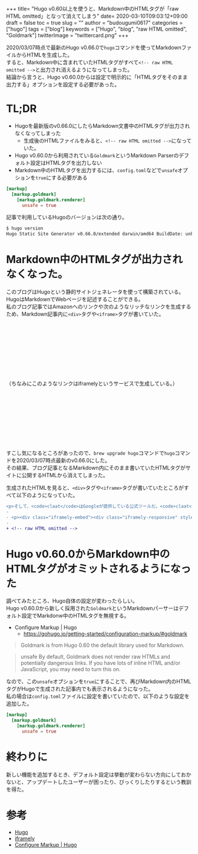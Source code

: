 +++
title= "Hugo v0.60以上を使うと、Markdown中のHTMLタグが「raw HTML omitted」となって消えてしまう"
date= 2020-03-10T09:03:12+09:00
draft = false
toc = true
slug = ""
author = "budougumi0617"
categories = ["hugo"]
tags = ["blog"]
keywords = ["Hugo", "blog", "raw HTML omitted", "Goldmark"]
twitterImage = "twittercard.png"
+++

2020/03/07時点で最新のHugo v0.66.0で`hugo`コマンドを使ってMarkdownファイルからHTMLを生成した。  
すると、Markdown中に含まれていたHTMLタグがすべて`<!-- raw HTML omitted -->`と出力され消えるようになってしまった。  
結論から言うと、Hugo v0.60.0からは設定で明示的に「HTMLタグをそのまま出力する」オプションを設定する必要があった。

<!--more-->

# TL;DR
- Hugoを最新版のv0.66.0にしたらMarkdown文書中のHTMLタグが出力されなくなってしまった
    - 生成後のHTMLファイルをみると、`<!-- raw HTML omitted -->`になっていた。
- Hugo v0.60.0から利用されている`Goldmark`というMarkdown Parserのデフォルト設定はHTMLタグを出力しない
- Markdown中のHTMLタグを出力するには、`config.toml`などで`unsafe`オプションを`true`にする必要がある

```toml
[markup]
  [markup.goldmark]
    [markup.goldmark.renderer]
      unsafe = true
```

記事で利用しているHugoのバージョンは次の通り。

```bash
$ hugo version
Hugo Static Site Generator v0.66.0/extended darwin/amd64 BuildDate: unknown
```

# Markdown中のHTMLタグが出力されなくなった。
このブログはHugoという静的サイトジェネレータを使って構築されている。  
HugoはMarkdownでWebページを記述することができる。  
私のブログ記事ではAmazonへのリンクや次のようなリッチなリンクを生成するため、Markdown記事内に`<div>`タグや`<iframe>`タグが書いていた。

<div class="iframely-embed"><div class="iframely-responsive" style="height: 140px; padding-bottom: 0;"><a href="https://gohugo.io/" data-iframely-url="//cdn.iframe.ly/Btwbn5A?iframe=card-small"></a></div></div><script async src="//cdn.iframe.ly/embed.js" charset="utf-8"></script>

（ちなみにこのようなリンクはiframelyというサービスで生成している。）

<div class="iframely-embed"><div class="iframely-responsive" style="height: 140px; padding-bottom: 0;"><a href="https://iframely.com/" data-iframely-url="//cdn.iframe.ly/KGpjY3"></a></div></div><script async src="//cdn.iframe.ly/embed.js" charset="utf-8"></script>


すこし気になるところがあったので、`brew upgrade hugo`コマンドで`hugo`コマンドを2020/03/07時点最新のv0.66.0にした。  
その結果、ブログ記事となるMarkdown内にそのまま書いていたHTMLタグがサイトに公開するHTMLから消えてしまった。  

生成されたHTMLを見ると、`<div>`タグや`<iframe>`タグが書いていたところがすべて以下のようになっていた。


```diff
<p>そして、<code>claat</code>はGoogleが提供している公式ツールだ。<code>claat</code>を使うとGoogle DocからこのCodelabs形式のチュートリアル・ハンズオンを簡単に作成することができる。</p>
-
- <p><div class="iframely-embed"><div class="iframely-responsive" style="height: 168px; padding-bottom: 0;"><a href="https://github.com/googlecodelabs/tools" data-iframely-url="//cdn.-iframe.ly/fSusqIF"></a></div></div><script async src="//cdn.iframe.ly/embed.js" charset="utf-8"></script></p>
-
+ <!-- raw HTML omitted -->
```

# Hugo v0.60.0からMarkdown中のHTMLタグがオミットされるようになった
調べてみたところ、Hugo自体の設定が変わったらしい。  
Hugo v0.60.0から新しく採用された`Goldmark`というMarkdownパーサーはデフォルト設定でMarkdonw中のHTMLタグを無視する。

- Configure Markup | Hugo
    - https://gohugo.io/getting-started/configuration-markup/#goldmark

> Goldmark is from Hugo 0.60 the default library used for Markdown.

> unsafe
> By default, Goldmark does not render raw HTMLs and potentially dangerous links. If you have lots of inline HTML and/or JavaScript, you may need to turn this on.

なので、この`unsafe`オプションを`true`にすることで、再びMarkdown内のHTMLタグがHugoで生成された記事内でも表示されるようになった。  
私の場合は`config.toml`ファイルに設定を書いていたので、以下のような設定を追加した。


```toml
[markup]
  [markup.goldmark]
    [markup.goldmark.renderer]
      unsafe = true
```

# 終わりに
新しい機能を追加するとき、デフォルト設定は挙動が変わらない方向にしておかないと、アップデートしたユーザーが困ったり、びっくりしたりするという教訓を得た。

# 参考
- [Hugo](https://gohugo.io/)
- [iframely](https://iframely.com/)
- [Configure Markup | Hugo](https://gohugo.io/getting-started/configuration-markup/#goldmark)
